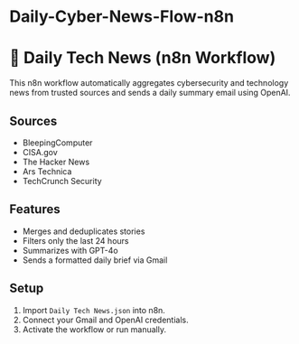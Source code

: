 # Daily-Cyber-News-Flow-n8n

# 📰 Daily Tech News (n8n Workflow)

This n8n workflow automatically aggregates cybersecurity and technology news
from trusted sources and sends a daily summary email using OpenAI.

## Sources
- BleepingComputer
- CISA.gov
- The Hacker News
- Ars Technica
- TechCrunch Security

## Features
- Merges and deduplicates stories
- Filters only the last 24 hours
- Summarizes with GPT-4o
- Sends a formatted daily brief via Gmail

## Setup
1. Import `Daily Tech News.json` into n8n.
2. Connect your Gmail and OpenAI credentials.
3. Activate the workflow or run manually.

